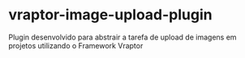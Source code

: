vraptor-image-upload-plugin
===========================

Plugin desenvolvido para abstrair a tarefa de upload de imagens em projetos utilizando o Framework Vraptor